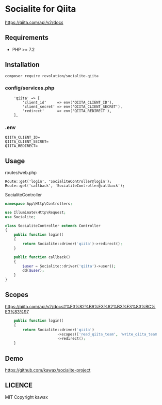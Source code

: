 # Socialite for Qiita

https://qiita.com/api/v2/docs

## Requirements
- PHP >= 7.2

## Installation
```
composer require revolution/socialite-qiita
```

### config/services.php

```
    'qiita' => [
        'client_id'     => env('QIITA_CLIENT_ID'),
        'client_secret' => env('QIITA_CLIENT_SECRET'),
        'redirect'      => env('QIITA_REDIRECT'),
    ],
```

### .env
```
QIITA_CLIENT_ID=
QIITA_CLIENT_SECRET=
QIITA_REDIRECT=
```

## Usage

routes/web.php
```
Route::get('login', 'SocialiteController@login');
Route::get('callback', 'SocialiteController@callback');
```

SocialiteController

```php
namespace App\Http\Controllers;

use Illuminate\Http\Request;
use Socialite;

class SocialiteController extends Controller
{
    public function login()
    {
        return Socialite::driver('qiita')->redirect();
    }

    public function callback()
    {
        $user = Socialite::driver('qiita')->user();
        dd($user);
    }
}

```

## Scopes

https://qiita.com/api/v2/docs#%E3%82%B9%E3%82%B3%E3%83%BC%E3%83%97

```php
    public function login()
    {
        return Socialite::driver('qiita')
                        ->scopes(['read_qiita_team', 'write_qiita_team'])
                        ->redirect();
    }
```

## Demo
https://github.com/kawax/socialite-project

## LICENCE
MIT
Copyright kawax
